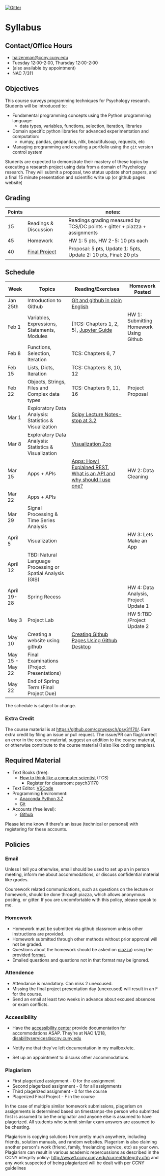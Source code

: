 [![Gitter](https://badges.gitter.im/ccnypsych/psy31170.svg)](https://gitter.im/ccnypsych/psy31170?utm_source=badge&utm_medium=badge&utm_campaign=pr-badge)

Syllabus
==================
## Contact/Office Hours

* haizenman@ccny.cuny.edu
* Tuesday 12:00-2:00, Thursday 12:00-2:00
* (also available by appointment)
* NAC 7/311

## Objectives
This course surveys programming techniques for Psychology research. Students will be introduced to:
* Fundamental programming concepts using the Python programming language:
    - data types, variables, functions, selection, iteration, libraries
* Domain specific python libraries for advanced experimentation and computation:
    - numpy, pandas, geopandas, nltk, beautifulsoup, requests, etc
* Managing programming and creating a portfolio using the `git` version control system

Students are expected to demonstrate their mastery of these topics by executing a research project using data from a domain of Psychology research. They will submit a proposal, two status update short papers, and a final 15 minute presentation and scientific write up (or github pages website)

## Grading
| Points |  | notes: 
| ------------- | ----------- |-----------|
| 15 | Readings & Discussion| Readings grading measured by TCS/DC points + gitter + piazza + assignments|
| 45 | Homework | HW 1: 5 pts, HW 2-5: 10 pts each |
| 40 | [Final Project](final_project.md) | Proposal: 5 pts, Update 1: 5pts, Update 2: 10 pts, Final: 20 pts 

## Schedule
| Week | Topics | Reading/Exercises | Homework Posted |
|------|--------|----------| ----------------------|
| Jan 25th | Introduction to Github | [Git and github in plain English](https://blog.red-badger.com/2016/11/29/gitgithub-in-plain-english)| |
| Feb 1 | Variables, Expressions, Statements, Modules | [TCS: Chapters 1, 2, 5], [Jupyter Guide](https://github.com/story645/install/blob/master/sections/jupyter.md)| HW 1: Submitting Homework Using Github | 
| Feb 8 | Functions, Selection, Iteration| TCS: Chapters 6, 7 | |
| Feb 15 | Lists, Dicts, Iteration |TCS: Chapters: 8, 10, 12 | |
| Feb 22 |Objects, Strings, Files and Complex data types | TCS: Chapters 9, 11, 16| Project Proposal | 
| Mar 1| Exploratory Data Analysis: Statistics & Visualization |  [Scipy Lecture Notes-stop at 3.2](https://scipy-lectures.org/)|  | 
| Mar 8 | Exploratory Data Analysis: Statistics & Visualization| [Visualization Zoo](https://queue.acm.org/detail.cfm?id=1805128)|  |
| Mar 15 | Apps + APIs| [Apps: How I Explained REST](http://www.looah.com/source/view/2284), [What is an API and why should I use one?](https://medium.com/@TebbaVonMathenstien/what-is-an-api-and-why-should-i-use-one-863c3365726b)| HW 2: Data Cleaning|  
| Mar 22 | Apps + APIs| | | Project Proposal (resubmit)|
| Mar 29 |Signal Processing & Time Series Analysis ||  |
| April 5 |Visualization ||HW 3: Lets Make an App|
| April 12 |TBD: Natural Language Processing or Spatial Analysis (GIS)  ||
| April 19-28 | Spring Recess ||HW 4: Data Analysis, Project Update 1|                                        |
| May 3 | Project Lab|| HW 5:TBD /Project Update 2 |
| May 10 | Creating a website using github|[Creating Github Pages Using Github Desktop](https://services.github.com/on-demand/github-desktop/)| ||
| May 15 - May 22 | Final Examinations (Project Presentations) | ||
| May 22 | End of Spring Term (Final Project Due) |||

The schedule is subject to change. 

### Extra Credit ###
The course material is at https://github.com/ccnypsych/psy31170/. Earn extra credit by filing an issue or pull request. The issue/PR can flag/correct an error in the course material, suggest an addition to the course material, or otherwise contribute to the course material (I also like coding samples). 

## Required Material 
* Text Books (free): 
    + [How to think like a computer scientist](https://runestone.academy/runestone/static/thinkcspy/index.html) (TCS)
        - Register for classroom: psych31170
* Text Editor: [VSCode](https://github.com/story645/install/blob/master/sections/vscode.md)
* Programming Environment:
    + [Anaconda Python 3.7](https://github.com/story645/install/blob/master/sections/python.md)
    + [Git](https://github.com/story645/install/blob/master/sections/git.md)
* Accounts (free level):
    + [Github](https://github.com/)

Please let me know if there's an issue (technical or personal) with registering for these accounts.

## Policies
### Email
Unless I tell you otherwise, email should be used to set up an in person meeting, inform me about accommodations, or discuss confidential material like grades.

Coursework related communications, such as questions on the lecture or homework, should be done through piazza, which allows anonymous posting, or gitter. If you are uncomfortable with this policy, please speak to me.

### Homework
* Homework must be submitted via github classroom unless other instructions are provided. 
* Homework submitted through other methods without prior approval  will not be graded.
* Questions about the homework should be asked on [piazza]()) using the provided [format](hwq_fmt.md). 
* Emailed questions and questions not in that format may be ignored. 

### Attendence 
* Attendance is mandatory. Can miss 2 unexcused. 
* Missing the final project presentation day (unexcused) will result in an F for the course.
* Send an email at least two weeks in advance about excused absences or exam conflicts.

### Accessibility 
* Have the [accessibility center](https://www.ccny.cuny.edu/accessability) provide documentation for accommodations ASAP. They're at NAC 1/218, disabilityservices@ccny.cuny.edu

* Notify me that they've left documentation in my mailbox/etc.
* Set up an appointment to discuss other accommodations. 

### Plagiarism
* First plagerized assignment - 0 for the assignment
* Second plagerized assignment - 0 for all assignments
* Third plagerized assignment - 0 for the course
* Plagerized Final Project - F in the course

In the case of multiple similar homework submissions, plagerism on assignments is determined based on timestamps-the person who submitted first is assumed to be the originator and anyone else is assumed to have plagerized. All students who submit similar exam answers are assumed to be cheating.

Plagiarism is copying solutions from pretty much anywhere, including friends, solution manuals, and random websites. Plagerism is also claiming another person's work (friend, family, freelancing service, etc) as your own. Plagiarism can result in various academic repercussions as described in the CCNY integrity policy: http://www1.ccny.cuny.edu/current/integrity.cfm and any work suspected of being plagiarized will be dealt with per CCNY guidelines
